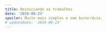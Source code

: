 ```yaml
---
title: Reiniciando os trabalhos
date: '2019-08-23'
spoiler: Muito mais simples e sem burocrácia.
# updateDate: '2019-08-23'
---
```


